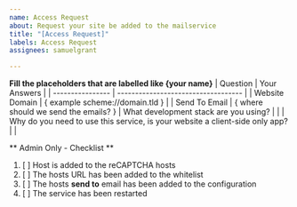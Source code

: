 ```yaml
---
name: Access Request
about: Request your site be added to the mailservice
title: "[Access Request]"
labels: Access Request
assignees: samuelgrant

---
```


__Fill the placeholders that are labelled like {your name}__
| Question             |  Your Answers |
|   ----------------  |   -----------------------------------   |
| Website Domain |   { example scheme://domain.tld } |
| Send To Email     |  { where should we send the emails? }
| What development stack are you using? |                              |
| Why do you need to use this service, is your website a client-side only app? |                  |






** Admin Only - Checklist **
1. [ ] Host is added to the reCAPTCHA hosts
2. [ ] The hosts URL has been added to the whitelist
3. [ ] The hosts **send to** email has been added to the configuration
4. [ ] The service has been restarted
